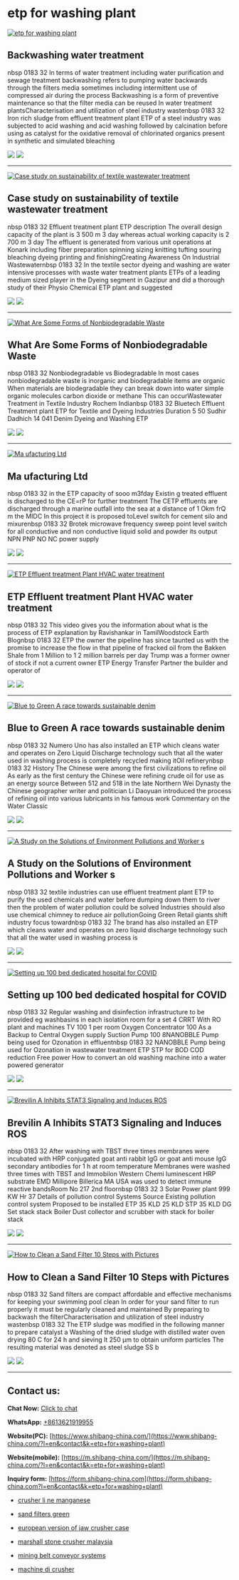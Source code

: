 # etp for washing plant

<a href="https://swt.shibang-china.com/?l=en&img&k=etp+for+washing+plant" target="_blank">![etp for washing plant](http://static.shibang-china.com/all-800x300/67.jpg)</a>

## Backwashing water treatment
nbsp 0183 32 In terms of water treatment including water purification and sewage treatment backwashing refers to pumping water backwards through the filters media sometimes including intermittent use of compressed air during the process Backwashing is a form of preventive maintenance so that the filter media can be reused In water treatment plantsCharacterisation and utilization of steel industry wastenbsp 0183 32 Iron rich sludge from effluent treatment plant ETP of a steel industry was subjected to acid washing and acid washing followed by calcination before using as catalyst for the oxidative removal of chlorinated organics present in synthetic and simulated bleaching


<a href="https://whatsapp.shibangsoft.com/WhatsApp.php" target="_blank" title="WhatsApp">![](http://static.shibang-china.com/icon/whatsapp.png)</a> <a href="https://swt.shibang-china.com/?l=en&icon&k=etp+for+washing+plant" target="_blank">![](http://static.shibang-china.com/icon/chat-en.png)</a>

---

<a href="https://swt.shibang-china.com/?l=en&img&k=etp+for+washing+plant" target="_blank">![Case study on sustainability of textile wastewater treatment](http://static.shibang-china.com/all-800x300/714.jpg)</a>

## Case study on sustainability of textile wastewater treatment
nbsp 0183 32 Effluent treatment plant ETP description The overall design capacity of the plant is 3 500 m 3 day whereas actual working capacity is 2 700 m 3 day The effluent is generated from various unit operations at Konark including fiber preparation spinning sizing knitting tufting souring bleaching dyeing printing and finishingCreating Awareness On Industrial Wastewaternbsp 0183 32 In the textile sector dyeing and washing are water intensive processes with waste water treatment plants ETPs of a leading medium sized player in the Dyeing segment in Gazipur and did a thorough study of their Physio Chemical ETP plant and suggested


<a href="https://whatsapp.shibangsoft.com/WhatsApp.php" target="_blank" title="WhatsApp">![](http://static.shibang-china.com/icon/whatsapp.png)</a> <a href="https://swt.shibang-china.com/?l=en&icon&k=etp+for+washing+plant" target="_blank">![](http://static.shibang-china.com/icon/chat-en.png)</a>

---

<a href="https://swt.shibang-china.com/?l=en&img&k=etp+for+washing+plant" target="_blank">![What Are Some Forms of Nonbiodegradable Waste](http://static.shibang-china.com/all-800x300/45.jpg)</a>

## What Are Some Forms of Nonbiodegradable Waste
nbsp 0183 32 Nonbiodegradable vs Biodegradable In most cases nonbiodegradable waste is inorganic and biodegradable items are organic When materials are biodegradable they can break down into water simple organic molecules carbon dioxide or methane This can occurWastewater Treatment in Textile Industry Rochem Indianbsp 0183 32 Bluetech Effluent Treatment plant ETP for Textile and Dyeing Industries Duration 5 50 Sudhir Dadhich 14 041 Denim Dyeing and Washing ETP


<a href="https://whatsapp.shibangsoft.com/WhatsApp.php" target="_blank" title="WhatsApp">![](http://static.shibang-china.com/icon/whatsapp.png)</a> <a href="https://swt.shibang-china.com/?l=en&icon&k=etp+for+washing+plant" target="_blank">![](http://static.shibang-china.com/icon/chat-en.png)</a>

---

<a href="https://swt.shibang-china.com/?l=en&img&k=etp+for+washing+plant" target="_blank">![Ma ufacturing Ltd](http://static.shibang-china.com/all-800x300/787.jpg)</a>

## Ma ufacturing Ltd
nbsp 0183 32 in the ETP capacity of sooo m3fday Existin g treated effluent is discharged to the CE=rP for further treatment The CETP effluents are discharged through a marine outfall into the sea at a distance of 1 Okm frQ m the MIDC In this project it is proposed toLevel switch for cement silo and mixurenbsp 0183 32 Brotek microwave frequency sweep point level switch for all conductive and non conductive liquid solid and powder its output NPN PNP NO NC power supply


<a href="https://whatsapp.shibangsoft.com/WhatsApp.php" target="_blank" title="WhatsApp">![](http://static.shibang-china.com/icon/whatsapp.png)</a> <a href="https://swt.shibang-china.com/?l=en&icon&k=etp+for+washing+plant" target="_blank">![](http://static.shibang-china.com/icon/chat-en.png)</a>

---

<a href="https://swt.shibang-china.com/?l=en&img&k=etp+for+washing+plant" target="_blank">![ETP Effluent treatment Plant HVAC water treatment](http://static.shibang-china.com/all-800x300/44.jpg)</a>

## ETP Effluent treatment Plant HVAC water treatment
nbsp 0183 32 This video gives you the information about what is the process of ETP explanation by Ravishankar in TamilWoodstock Earth Blognbsp 0183 32 ETP the owner the pipeline has since taunted us with the promise to increase the flow in that pipeline of fracked oil from the Bakken Shale from 1 Million to 1 2 million barrels per day Trump was a former owner of stock if not a current owner ETP Energy Transfer Partner the builder and operator of


<a href="https://whatsapp.shibangsoft.com/WhatsApp.php" target="_blank" title="WhatsApp">![](http://static.shibang-china.com/icon/whatsapp.png)</a> <a href="https://swt.shibang-china.com/?l=en&icon&k=etp+for+washing+plant" target="_blank">![](http://static.shibang-china.com/icon/chat-en.png)</a>

---

<a href="https://swt.shibang-china.com/?l=en&img&k=etp+for+washing+plant" target="_blank">![Blue to Green A race towards sustainable denim](http://static.shibang-china.com/all-800x300/717.jpg)</a>

## Blue to Green A race towards sustainable denim
nbsp 0183 32 Numero Uno has also installed an ETP which cleans water and operates on Zero Liquid Discharge technology such that all the water used in washing process is completely recycled making itOil refinerynbsp 0183 32 History The Chinese were among the first civilizations to refine oil As early as the first century the Chinese were refining crude oil for use as an energy source Between 512 and 518 in the late Northern Wei Dynasty the Chinese geographer writer and politician Li Daoyuan introduced the process of refining oil into various lubricants in his famous work Commentary on the Water Classic


<a href="https://whatsapp.shibangsoft.com/WhatsApp.php" target="_blank" title="WhatsApp">![](http://static.shibang-china.com/icon/whatsapp.png)</a> <a href="https://swt.shibang-china.com/?l=en&icon&k=etp+for+washing+plant" target="_blank">![](http://static.shibang-china.com/icon/chat-en.png)</a>

---

<a href="https://swt.shibang-china.com/?l=en&img&k=etp+for+washing+plant" target="_blank">![A Study on the Solutions of Environment Pollutions and Worker s](http://static.shibang-china.com/all-800x300/262.jpg)</a>

## A Study on the Solutions of Environment Pollutions and Worker s
nbsp 0183 32 textile industries can use effluent treatment plant ETP to purify the used chemicals and water before dumping down them to river then the problem of water pollution could be solved Industries should also use chemical chimney to reduce air pollutionGoing Green Retail giants shift industry focus towardnbsp 0183 32 The brand has also installed an ETP which cleans water and operates on zero liquid discharge technology such that all the water used in washing process is


<a href="https://whatsapp.shibangsoft.com/WhatsApp.php" target="_blank" title="WhatsApp">![](http://static.shibang-china.com/icon/whatsapp.png)</a> <a href="https://swt.shibang-china.com/?l=en&icon&k=etp+for+washing+plant" target="_blank">![](http://static.shibang-china.com/icon/chat-en.png)</a>

---

<a href="https://swt.shibang-china.com/?l=en&img&k=etp+for+washing+plant" target="_blank">![Setting up 100 bed dedicated hospital for COVID](http://static.shibang-china.com/all-800x300/1005.jpg)</a>

## Setting up 100 bed dedicated hospital for COVID
nbsp 0183 32 Regular washing and disinfection infrastructure to be provided eg washbasins in each isolation room for a set 4 CRRT With RO plant and machines TV 100 1 per room Oxygen Concentrator 100 As a Backup to Central Oxygen supply Suction Pump 100 8NANOBBLE Pump being used for Ozonation in effluentnbsp 0183 32 NANOBBLE Pump being used for Ozonation in wastewater treatment ETP STP for BOD COD reduction Free power How to convert an old washing machine into a water powered generator


<a href="https://whatsapp.shibangsoft.com/WhatsApp.php" target="_blank" title="WhatsApp">![](http://static.shibang-china.com/icon/whatsapp.png)</a> <a href="https://swt.shibang-china.com/?l=en&icon&k=etp+for+washing+plant" target="_blank">![](http://static.shibang-china.com/icon/chat-en.png)</a>

---

<a href="https://swt.shibang-china.com/?l=en&img&k=etp+for+washing+plant" target="_blank">![Brevilin A Inhibits STAT3 Signaling and Induces ROS](http://static.shibang-china.com/all-800x300/364.jpg)</a>

## Brevilin A Inhibits STAT3 Signaling and Induces ROS
nbsp 0183 32 After washing with TBST three times membranes were incubated with HRP conjugated goat anti rabbit IgG or goat anti mouse IgG secondary antibodies for 1 h at room temperature Membranes were washed three times with TBST and Immobilon Western Chemi luminescent HRP substrate EMD Millipore Billerica MA USA was used to detect immune reactive bandsRoom No 217 2nd floornbsp 0183 32 3 Solar Power plant 999 KW Hr 37 Details of pollution control Systems Source Existing pollution control system Proposed to be installed ETP 35 KLD 25 KLD STP 35 KLD DG Set stack stack Boiler Dust collector and scrubber with stack for boiler stack


<a href="https://whatsapp.shibangsoft.com/WhatsApp.php" target="_blank" title="WhatsApp">![](http://static.shibang-china.com/icon/whatsapp.png)</a> <a href="https://swt.shibang-china.com/?l=en&icon&k=etp+for+washing+plant" target="_blank">![](http://static.shibang-china.com/icon/chat-en.png)</a>

---

<a href="https://swt.shibang-china.com/?l=en&img&k=etp+for+washing+plant" target="_blank">![How to Clean a Sand Filter 10 Steps with Pictures](http://static.shibang-china.com/all-800x300/1225.jpg)</a>

## How to Clean a Sand Filter 10 Steps with Pictures
nbsp 0183 32 Sand filters are compact affordable and effective mechanisms for keeping your swimming pool clean In order for your sand filter to run properly it must be regularly cleaned and maintained By preparing to backwash the filterCharacterisation and utilization of steel industry wastenbsp 0183 32 The ETP sludge was modified in the following manner to prepare catalyst a Washing of the dried sludge with distilled water oven drying 80 C for 24 h and sieving lt 250 μm to obtain uniform particles The resulting material was denoted as steel sludge SS b


<a href="https://whatsapp.shibangsoft.com/WhatsApp.php" target="_blank" title="WhatsApp">![](http://static.shibang-china.com/icon/whatsapp.png)</a> <a href="https://swt.shibang-china.com/?l=en&icon&k=etp+for+washing+plant" target="_blank">![](http://static.shibang-china.com/icon/chat-en.png)</a>

---
## Contact us:

**Chat Now:** [Click to chat](https://swt.shibang-china.com?l=en&contact&k=etp+for+washing+plant)

**WhatsApp:**  [+8613621919955](https://whatsapp.shibangsoft.com/WhatsApp.php)

**Website(PC):** [https://www.shibang-china.com/](https://www.shibang-china.com/?l=en&contact&k=etp+for+washing+plant)

**Website(mobile):** [https://m.shibang-china.com/](https://m.shibang-china.com/?l=en&contact&k=etp+for+washing+plant)

**Inquiry form:** [https://form.shibang-china.com](https://form.shibang-china.com?l=en&contact&k=etp+for+washing+plant)

* [crusher li ne manganese](../162/crusher%20li%20ne%20manganese.md)

* [sand filters green](../168/sand%20filters%20green.md)

* [european version of jaw crusher case](../169/european%20version%20of%20jaw%20crusher%20case.md)

* [marshall stone crusher malaysia](../167/marshall%20stone%20crusher%20malaysia.md)

* [mining belt conveyor systems](../168/mining%20belt%20conveyor%20systems.md)

* [machine di crusher](../170/machine%20di%20crusher.md)